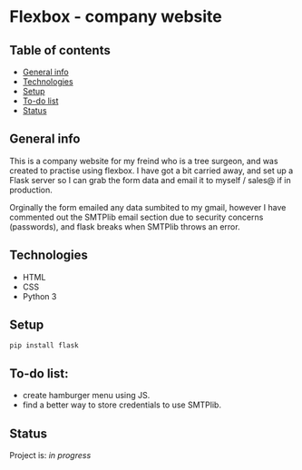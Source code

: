 # Flexbox - company website

## Table of contents
* [General info](#general-info)
* [Technologies](#technologies)
* [Setup](#setup)
* [To-do list](#to-do-list)
* [Status](#status)
 
## General info
 
This is a company website for my freind who is a tree surgeon, and was created to practise using flexbox. I have got a bit carried away, and set up a Flask server so I can grab the form data and email it to myself / sales@ if in production. 

Orginally the form emailed any data sumbited to my gmail, however I have commented out the SMTPlib email section due to security concerns (passwords), and flask breaks when SMTPlib throws an error.
 
## Technologies
* HTML
* CSS
* Python 3
 
## Setup
```
pip install flask
```
## To-do list:
* create hamburger menu using JS.
* find a better way to store credentials to use SMTPlib.
 
## Status
Project is: _in progress_